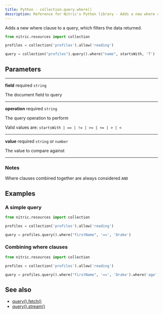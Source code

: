 ```yaml
---
title: Python - collection.query.where()
description: Reference for Nitric's Python library - Adds a new where clause to a query, which filters the data returned.
---
```


Adds a new where clause to a query, which filters the data returned.

```python
from nitric.resources import collection

profiles = collection('profiles').allow('reading')

query = collection("profiles").query().where("name", startsWith, 'T')
```

## Parameters

---

**field** required `string`

The document field to query

---

**operation** required `string`

The query operation to perform

Valid values are: `startsWith | == | != | >= | <= | > | <`

---

**value** required `string` or `number`

The value to compare against

---

### Notes

Where clauses combined together are always considered `AND`

## Examples

### A simple query

```python
from nitric.resources import collection

profiles = collection('profiles').allow('reading')

query = profiles.query().where("firstName", '==', 'Drake')
```

### Combining where clauses

```python
from nitric.resources import collection

profiles = collection('profiles').allow('reading')

query = profiles.query().where("firstName", '==', 'Drake').where('age', '>=', 21)
```

## See also

- [query().fetch()](./collection-query-fetch)
- [query().stream()](./collection-query-stream)

